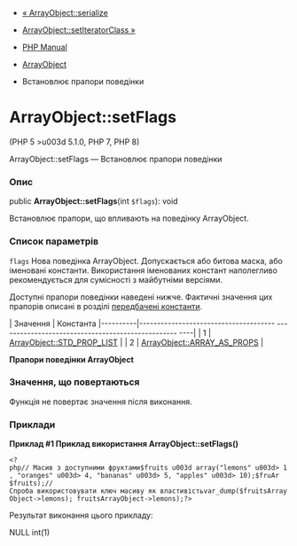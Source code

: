 - [« ArrayObject::serialize](arrayobject.serialize.md)
- [ArrayObject::setIteratorClass »](arrayobject.setiteratorclass.md)

- [PHP Manual](index.md)
- [ArrayObject](class.arrayobject.md)
- Встановлює прапори поведінки

# ArrayObject::setFlags

(PHP 5 \>u003d 5.1.0, PHP 7, PHP 8)

ArrayObject::setFlags — Встановлює прапори поведінки

### Опис

public **ArrayObject::setFlags**(int `$flags`): void

Встановлює прапори, що впливають на поведінку ArrayObject.

### Список параметрів

`flags`
Нова поведінка ArrayObject. Допускається або битова маска, або
іменовані константи. Використання іменованих констант наполегливо
рекомендується для сумісності з майбутніми версіями.

Доступні прапори поведінки наведені нижче. Фактичні значення цих
прапорів описані в розділі [передбачені
константи](class.arrayobject.md#arrayobject.constants).

| Значення | Константа
|----------|-------------------------------------- -------------------------------------------------- ----|
| 1 | [ArrayObject::STD_PROP_LIST](class.arrayobject.md#arrayobject.constants.std-prop-list) |
| 2 | [ArrayObject::ARRAY_AS_PROPS](class.arrayobject.md#arrayobject.constants.array-as-props) |

**Прапори поведінки ArrayObject**

### Значення, що повертаються

Функція не повертає значення після виконання.

### Приклади

**Приклад #1 Приклад використання **ArrayObject::setFlags()****

`<?php// Масив з доступними фруктами$fruits u003d array("lemons" u003d> 1, "oranges" u003d> 4, "bananas" u003d> 5, "apples" u003d> 10);$fruAr $fruits);// Спроба використовувати ключ масиву як властивістьvar_dump($fruitsArrayObject->lemons); fruitsArrayObject->lemons);?> `

Результат виконання цього прикладу:

NULL
int(1)
